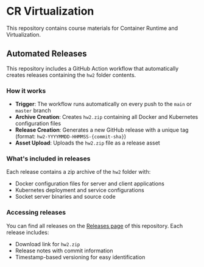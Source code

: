 # CR Virtualization

This repository contains course materials for Container Runtime and Virtualization.

## Automated Releases

This repository includes a GitHub Action workflow that automatically creates releases containing the `hw2` folder contents.

### How it works

- **Trigger**: The workflow runs automatically on every push to the `main` or `master` branch
- **Archive Creation**: Creates `hw2.zip` containing all Docker and Kubernetes configuration files
- **Release Creation**: Generates a new GitHub release with a unique tag (format: `hw2-YYYYMMDD-HHMMSS-{commit-sha}`)
- **Asset Upload**: Uploads the `hw2.zip` file as a release asset

### What's included in releases

Each release contains a zip archive of the `hw2` folder with:
- Docker configuration files for server and client applications
- Kubernetes deployment and service configurations
- Socket server binaries and source code

### Accessing releases

You can find all releases on the [Releases page](../../releases) of this repository. Each release includes:
- Download link for `hw2.zip`
- Release notes with commit information
- Timestamp-based versioning for easy identification